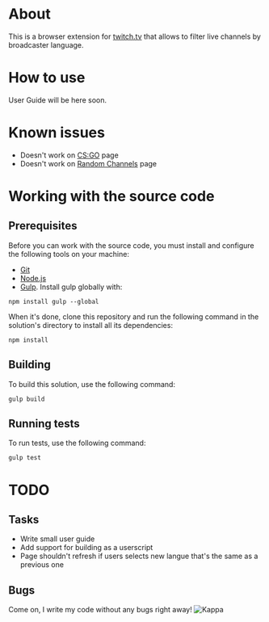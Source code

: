 # About

This is a browser extension for [twitch.tv](https://www.twitch.tv) that allows to filter live channels by broadcaster language.

# How to use

User Guide will be here soon.

# Known issues

- Doesn't work on [CS:GO](https://www.twitch.tv/directory/game/Counter-Strike:%20Global%20Offensive) page
- Doesn't work on [Random Channels](https://www.twitch.tv/directory/random) page

# Working with the source code

## Prerequisites
Before you can work with the source code, you must install and configure the following tools on your machine:
- [Git](http://git-scm.com/)
- [Node.js](http://nodejs.org/)
- [Gulp](http://gulpjs.com/). Install gulp globally with:
```
npm install gulp --global
```
When it's done, clone this repository and run the following command in the solution's directory to install all its dependencies:
```
npm install
```

## Building
To build this solution, use the following command:
```
gulp build
```

## Running tests
To run tests, use the following command:
```
gulp test
```

# TODO

## Tasks

- Write small user guide
- Add support for building as a userscript
- Page shouldn't refresh if users selects new langue that's the same as a previous one

## Bugs

Come on, I write my code without any bugs right away! ![Kappa](http://static-cdn.jtvnw.net/emoticons/v1/25/1.0)

